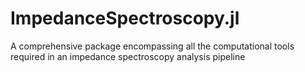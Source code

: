 # ImpedanceSpectroscopy.jl
A comprehensive package encompassing all the computational tools required in an impedance spectroscopy analysis pipeline
